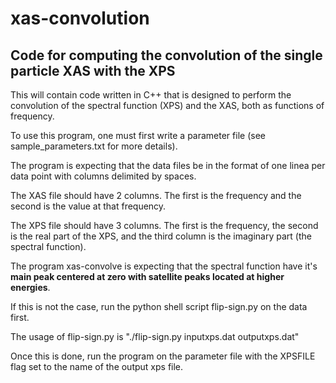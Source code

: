 # xas-convolution
## Code for computing the convolution of the single particle XAS with the XPS

This will contain code written in C++ that is designed to perform the convolution of the spectral function (XPS) and the XAS, both as functions of frequency. 

To use this program, one must first write a parameter file (see sample_parameters.txt for more details). 

The program is expecting that the data files be in the format of one linea per data point with columns delimited by spaces.

The XAS file should have 2 columns. The first is the frequency and the second is the value at that frequency.

The XPS file should have 3 columns. The first is the frequency, the second is the real part of the XPS, and the third column is the imaginary part (the spectral function).

The program xas-convolve is expecting that the spectral function have it's **main peak centered at zero with satellite peaks located at higher energies**. 

If this is not the case, run the python shell script flip-sign.py on the data first. 

The usage of flip-sign.py is "./flip-sign.py inputxps.dat outputxps.dat"

Once this is done, run the program on the parameter file with the XPSFILE flag set to the name of the output xps file.
